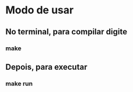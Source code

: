 # Modo de usar

## No terminal, para compilar digite

### make

## Depois, para executar

### make run
